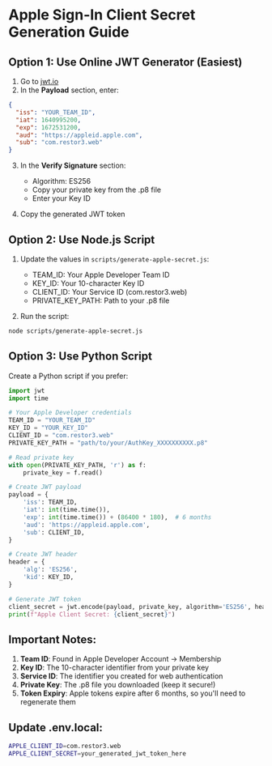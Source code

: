 # Apple Sign-In Client Secret Generation Guide

## Option 1: Use Online JWT Generator (Easiest)

1. Go to [jwt.io](https://jwt.io/)
2. In the **Payload** section, enter:

```json
{
  "iss": "YOUR_TEAM_ID",
  "iat": 1640995200,
  "exp": 1672531200,
  "aud": "https://appleid.apple.com",
  "sub": "com.restor3.web"
}
```

3. In the **Verify Signature** section:

   - Algorithm: ES256
   - Copy your private key from the .p8 file
   - Enter your Key ID

4. Copy the generated JWT token

## Option 2: Use Node.js Script

1. Update the values in `scripts/generate-apple-secret.js`:

   - TEAM_ID: Your Apple Developer Team ID
   - KEY_ID: Your 10-character Key ID
   - CLIENT_ID: Your Service ID (com.restor3.web)
   - PRIVATE_KEY_PATH: Path to your .p8 file

2. Run the script:

```bash
node scripts/generate-apple-secret.js
```

## Option 3: Use Python Script

Create a Python script if you prefer:

```python
import jwt
import time

# Your Apple Developer credentials
TEAM_ID = "YOUR_TEAM_ID"
KEY_ID = "YOUR_KEY_ID"
CLIENT_ID = "com.restor3.web"
PRIVATE_KEY_PATH = "path/to/your/AuthKey_XXXXXXXXXX.p8"

# Read private key
with open(PRIVATE_KEY_PATH, 'r') as f:
    private_key = f.read()

# Create JWT payload
payload = {
    'iss': TEAM_ID,
    'iat': int(time.time()),
    'exp': int(time.time()) + (86400 * 180),  # 6 months
    'aud': 'https://appleid.apple.com',
    'sub': CLIENT_ID,
}

# Create JWT header
header = {
    'alg': 'ES256',
    'kid': KEY_ID,
}

# Generate JWT token
client_secret = jwt.encode(payload, private_key, algorithm='ES256', headers=header)
print(f"Apple Client Secret: {client_secret}")
```

## Important Notes:

1. **Team ID**: Found in Apple Developer Account → Membership
2. **Key ID**: The 10-character identifier from your private key
3. **Service ID**: The identifier you created for web authentication
4. **Private Key**: The .p8 file you downloaded (keep it secure!)
5. **Token Expiry**: Apple tokens expire after 6 months, so you'll need to regenerate them

## Update .env.local:

```bash
APPLE_CLIENT_ID=com.restor3.web
APPLE_CLIENT_SECRET=your_generated_jwt_token_here
```
